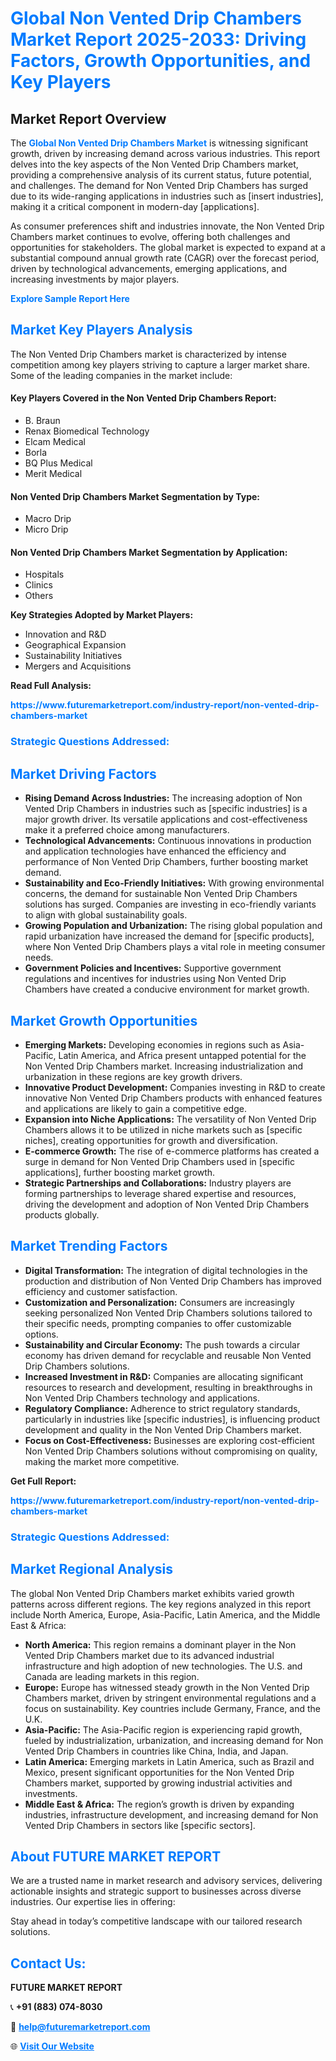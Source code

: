 <h1 style="color: #007BFF;">Global Non Vented Drip Chambers Market Report 2025-2033: Driving Factors, Growth Opportunities, and Key Players</h1>

<section id="overview">
<h2>Market Report Overview</h2>
<p>The <a href="https://www.futuremarketreport.com/industry-report/non-vented-drip-chambers-market" style="color: #007BFF; text-decoration: none;"><strong>Global Non Vented Drip Chambers Market</strong></a> is witnessing significant growth, driven by increasing demand across various industries. This report delves into the key aspects of the Non Vented Drip Chambers market, providing a comprehensive analysis of its current status, future potential, and challenges. The demand for Non Vented Drip Chambers has surged due to its wide-ranging applications in industries such as [insert industries], making it a critical component in modern-day [applications].</p>
<p>As consumer preferences shift and industries innovate, the Non Vented Drip Chambers market continues to evolve, offering both challenges and opportunities for stakeholders. The global market is expected to expand at a substantial compound annual growth rate (CAGR) over the forecast period, driven by technological advancements, emerging applications, and increasing investments by major players.</p>
</section>

<section id="overview">
<p><a href="https://www.futuremarketreport.com/request-sample/reportId=77673" style="color: #007BFF; text-decoration: none;"><strong>Explore Sample Report Here</strong></a></p>
</section>

<section id="key-players">
<h2 style="color: #007BFF;">Market Key Players Analysis</h2>
<p>The Non Vented Drip Chambers market is characterized by intense competition among key players striving to capture a larger market share. Some of the leading companies in the market include:</p>
<h4>Key Players Covered in the Non Vented Drip Chambers Report:</h4>
<ul><li>B. Braun</li><li>Renax Biomedical Technology</li><li>Elcam Medical</li><li>Borla</li><li>BQ Plus Medical</li><li>Merit Medical</li></ul>
<h4>Non Vented Drip Chambers Market Segmentation by Type:</h4>
<ul><li>Macro Drip</li><li>Micro Drip</li></ul>

<h4>Non Vented Drip Chambers Market Segmentation by Application:</h4>
<ul><li>Hospitals</li><li>Clinics</li><li>Others</li></ul>
<p><strong>Key Strategies Adopted by Market Players:</strong></p>
<ul>
<li>Innovation and R&D</li>
<li>Geographical Expansion</li>
<li>Sustainability Initiatives</li>
<li>Mergers and Acquisitions</li>
</ul>
</section>

<section>
<p><strong>Read Full Analysis: </strong></p><a href="https://www.futuremarketreport.com/industry-report/non-vented-drip-chambers-market" style="color: #007BFF; text-decoration: none;"><strong>https://www.futuremarketreport.com/industry-report/non-vented-drip-chambers-market</strong></a>
<h3 style="color: #007BFF;">Strategic Questions Addressed:</h3>
</section>

<section id="driving-factors">
<h2 style="color: #007BFF;">Market Driving Factors</h2>
<ul>
<li><strong>Rising Demand Across Industries:</strong> The increasing adoption of Non Vented Drip Chambers in industries such as [specific industries] is a major growth driver. Its versatile applications and cost-effectiveness make it a preferred choice among manufacturers.</li>
<li><strong>Technological Advancements:</strong> Continuous innovations in production and application technologies have enhanced the efficiency and performance of Non Vented Drip Chambers, further boosting market demand.</li>
<li><strong>Sustainability and Eco-Friendly Initiatives:</strong> With growing environmental concerns, the demand for sustainable Non Vented Drip Chambers solutions has surged. Companies are investing in eco-friendly variants to align with global sustainability goals.</li>
<li><strong>Growing Population and Urbanization:</strong> The rising global population and rapid urbanization have increased the demand for [specific products], where Non Vented Drip Chambers plays a vital role in meeting consumer needs.</li>
<li><strong>Government Policies and Incentives:</strong> Supportive government regulations and incentives for industries using Non Vented Drip Chambers have created a conducive environment for market growth.</li>
</ul>
</section>

<section id="growth-opportunities">
<h2 style="color: #007BFF;">Market Growth Opportunities</h2>
<ul>
<li><strong>Emerging Markets:</strong> Developing economies in regions such as Asia-Pacific, Latin America, and Africa present untapped potential for the Non Vented Drip Chambers market. Increasing industrialization and urbanization in these regions are key growth drivers.</li>
<li><strong>Innovative Product Development:</strong> Companies investing in R&D to create innovative Non Vented Drip Chambers products with enhanced features and applications are likely to gain a competitive edge.</li>
<li><strong>Expansion into Niche Applications:</strong> The versatility of Non Vented Drip Chambers allows it to be utilized in niche markets such as [specific niches], creating opportunities for growth and diversification.</li>
<li><strong>E-commerce Growth:</strong> The rise of e-commerce platforms has created a surge in demand for Non Vented Drip Chambers used in [specific applications], further boosting market growth.</li>
<li><strong>Strategic Partnerships and Collaborations:</strong> Industry players are forming partnerships to leverage shared expertise and resources, driving the development and adoption of Non Vented Drip Chambers products globally.</li>
</ul>
</section>

<section id="trending-factors">
<h2 style="color: #007BFF;">Market Trending Factors</h2>
<ul>
<li><strong>Digital Transformation:</strong> The integration of digital technologies in the production and distribution of Non Vented Drip Chambers has improved efficiency and customer satisfaction.</li>
<li><strong>Customization and Personalization:</strong> Consumers are increasingly seeking personalized Non Vented Drip Chambers solutions tailored to their specific needs, prompting companies to offer customizable options.</li>
<li><strong>Sustainability and Circular Economy:</strong> The push towards a circular economy has driven demand for recyclable and reusable Non Vented Drip Chambers solutions.</li>
<li><strong>Increased Investment in R&D:</strong> Companies are allocating significant resources to research and development, resulting in breakthroughs in Non Vented Drip Chambers technology and applications.</li>
<li><strong>Regulatory Compliance:</strong> Adherence to strict regulatory standards, particularly in industries like [specific industries], is influencing product development and quality in the Non Vented Drip Chambers market.</li>
<li><strong>Focus on Cost-Effectiveness:</strong> Businesses are exploring cost-efficient Non Vented Drip Chambers solutions without compromising on quality, making the market more competitive.</li>
</ul>
</section>

<section>
<p><strong>Get Full Report: </strong></p><a href="https://www.futuremarketreport.com/industry-report/non-vented-drip-chambers-market" style="color: #007BFF; text-decoration: none;"><strong>https://www.futuremarketreport.com/industry-report/non-vented-drip-chambers-market</strong></a>
<h3 style="color: #007BFF;">Strategic Questions Addressed:</h3>
</section>


<section id="regional-analysis">
<h2 style="color: #007BFF;">Market Regional Analysis</h2>
<p>The global Non Vented Drip Chambers market exhibits varied growth patterns across different regions. The key regions analyzed in this report include North America, Europe, Asia-Pacific, Latin America, and the Middle East & Africa:</p>
<ul>
<li><strong>North America:</strong> This region remains a dominant player in the Non Vented Drip Chambers market due to its advanced industrial infrastructure and high adoption of new technologies. The U.S. and Canada are leading markets in this region.</li>
<li><strong>Europe:</strong> Europe has witnessed steady growth in the Non Vented Drip Chambers market, driven by stringent environmental regulations and a focus on sustainability. Key countries include Germany, France, and the U.K.</li>
<li><strong>Asia-Pacific:</strong> The Asia-Pacific region is experiencing rapid growth, fueled by industrialization, urbanization, and increasing demand for Non Vented Drip Chambers in countries like China, India, and Japan.</li>
<li><strong>Latin America:</strong> Emerging markets in Latin America, such as Brazil and Mexico, present significant opportunities for the Non Vented Drip Chambers market, supported by growing industrial activities and investments.</li>
<li><strong>Middle East & Africa:</strong> The region’s growth is driven by expanding industries, infrastructure development, and increasing demand for Non Vented Drip Chambers in sectors like [specific sectors].</li>
</ul>
</section>

<footer>
<h2 style="color: #007BFF;">About FUTURE MARKET REPORT</h2>
<p>We are a trusted name in market research and advisory services, delivering actionable insights and strategic support to businesses across diverse industries. Our expertise lies in offering:</p>

<p>Stay ahead in today’s competitive landscape with our tailored research solutions.</p>

<h2 style="color: #007BFF;">Contact Us:</h2>
<p><strong>FUTURE MARKET REPORT</strong></p>
<p>📞 <strong>+91 (883) 074-8030</strong></p>
<p>📧 <strong><a href="mailto:help@futuremarketreport.com" style="color: #007BFF;">help@futuremarketreport.com</a></strong></p>
<p>🌐 <strong><a href="https://www.futuremarketreport.com/" style="color: #007BFF;">Visit Our Website</a></strong></p>
</footer>